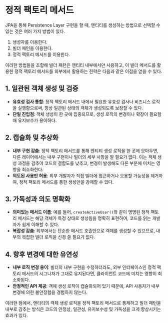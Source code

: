 # 정적 팩토리 메서드
JPA을 통해 Persistence Layer 구현을 할 때, 엔티티를 생성하는 방법으로 선택할 수 있는 것은 여러 가지 방법이 있다.   

1. 생성자를 이용한다.
2. 빌더 패턴을 이용한다.
3. 정적 팩토리 메서드를 이용한다.

이러한 방법들을 조합해 빌더 패턴은 엔티티 내부에서만 사용하고, 이 빌더 메서드를 활용한 정적 팩토리 메서드를 외부에서 활용하는 전략은 다음과 같은 이점을 얻을 수 있다.

## 1. 일관된 객체 생성 및 검증
- **유효성 검사 통합**: 정적 팩토리 메서드 내에서 필요한 유효성 검사나 비즈니스 로직을 실행함으로써, 항상 일관된 상태의 객체가 생성되도록 보장할 수 있다.
- **단일 진입점**: 객체 생성이 한 곳에 집중되므로, 생성 로직의 변경이나 확장이 필요할 때 유지보수가 용이하다.

## 2. 캡슐화 및 추상화
- **내부 구현 감춤**: 정적 팩토리 메서드를 통해 엔티티 생성 로직을 한 곳에 모아두면, 다른 레이어에서는 내부 구현이나 빌더의 세부 사항을 알 필요가 없다.
   이는 객체 생성 과정을 감추어 코드의 결합도를 낮추고, 변경이 발생해도 다른 부분에 미치는 영향을 최소화한다.
- **의도된 사용만 허용**: 외부 개발자가 직접 빌더에 접근하거나 오용할 가능성을 제거하여, 정적 팩토리 메서드를 통한 생성만을 강제할 수 있다.

## 3. 가독성과 의도 명확화
- **의미있는 메서드 이름**: 예를 들어, `createActiveUser()`와 같이 명명된 정적 팩토리 메서드는 해당 객체가 특정 상태로 생성됨을 명확히 표현하여, 코드를 읽는 개발자가 쉽게 이해할 수 있다.
- **복잡성 감춤**: 외부에서는 단순한 메서드 호출만으로 객체를 생성할 수 있으므로, 내부의 복잡한 빌더 로직을 신경 쓸 필요가 없다.

## 4. 향후 변경에 대한 유연성
- **내부 로직 변경 용이**: 빌더의 내부 구현을 수정하더라도, 외부 인터페이스인 정적 팩토리 메서드의 시그니처가 그대로 유지된다면, 클라이언트 코드에 미치는 영향이 최소화된다.
- **안정적인 API 제공**: 객체 생성 로직이 캡슐화되어 있기 때문에, API 사용자가 내부 변경에 의한 불안정함을 경험하지 않는다.

이러한 점에서, 엔티티의 객체 생성 로직을 정적 팩토리 메서드로 통제하고 빌더 패턴을 내부로 감추는 방식은 코드의 안정성, 일관성, 유지보수성 및 가독성을 크게 향상시키는 효과가 있다.
